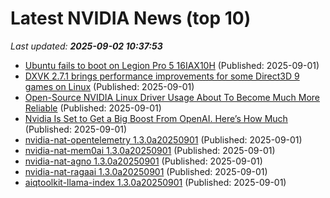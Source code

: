 # Latest NVIDIA News (top 10)
_Last updated: **2025-09-02 10:37:53**_

- [Ubuntu fails to boot on Legion Pro 5 16IAX10H](https://askubuntu.com/questions/1555322/ubuntu-fails-to-boot-on-legion-pro-5-16iax10h) (Published: 2025-09-01)
- [DXVK 2.7.1 brings performance improvements for some Direct3D 9 games on Linux](https://www.gamingonlinux.com/2025/09/dxvk-2-7-1-brings-performance-improvements-for-some-direct3d-9-games-on-linux/.) (Published: 2025-09-01)
- [Open-Source NVIDIA Linux Driver Usage About To Become Much More Reliable](https://www.phoronix.com/news/Nouveau-More-Reliable-Fix) (Published: 2025-09-01)
- [Nvidia Is Set to Get a Big Boost From OpenAI. Here’s How Much](https://biztoc.com/x/769e789c7ed0e7fc) (Published: 2025-09-01)
- [nvidia-nat-opentelemetry 1.3.0a20250901](https://pypi.org/project/nvidia-nat-opentelemetry/1.3.0a20250901/) (Published: 2025-09-01)
- [nvidia-nat-mem0ai 1.3.0a20250901](https://pypi.org/project/nvidia-nat-mem0ai/1.3.0a20250901/) (Published: 2025-09-01)
- [nvidia-nat-agno 1.3.0a20250901](https://pypi.org/project/nvidia-nat-agno/1.3.0a20250901/) (Published: 2025-09-01)
- [nvidia-nat-ragaai 1.3.0a20250901](https://pypi.org/project/nvidia-nat-ragaai/1.3.0a20250901/) (Published: 2025-09-01)
- [aiqtoolkit-llama-index 1.3.0a20250901](https://pypi.org/project/aiqtoolkit-llama-index/1.3.0a20250901/) (Published: 2025-09-01)
